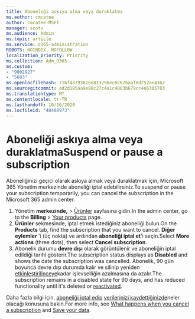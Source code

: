 ```yaml
---
title: Aboneliği askıya alma veya duraklatma
ms.author: cmcatee
author: cmcatee-MSFT
manager: scotv
ms.audience: Admin
ms.topic: article
ms.service: o365-administration
ROBOTS: NOINDEX, NOFOLLOW
localization_priority: Priority
ms.collection: Adm_O365
ms.custom:
- "9002927"
- "5603"
ms.openlocfilehash: 716f48793826e813796ec8c62baaf8d252ae4362
ms.sourcegitcommit: ad2d185aa9e08c27c4a1c4803b679cc4e6305703
ms.translationtype: MT
ms.contentlocale: tr-TR
ms.lasthandoff: 10/16/2020
ms.locfileid: "48488973"
---
```

# <a name="suspend-or-pause-a-subscription"></a><span data-ttu-id="ebb0a-102">Aboneliği askıya alma veya duraklatma</span><span class="sxs-lookup"><span data-stu-id="ebb0a-102">Suspend or pause a subscription</span></span>

<span data-ttu-id="ebb0a-103">Aboneliğinizi geçici olarak askıya almak veya duraklatmak için, Microsoft 365 Yönetim merkezinde aboneliği iptal edebilirsiniz.</span><span class="sxs-lookup"><span data-stu-id="ebb0a-103">To suspend or pause your subscription temporarily, you can cancel the subscription in the Microsoft 365 admin center.</span></span>

1. <span data-ttu-id="ebb0a-104">Yönetim **merkezinde,**  >  [Ürünler](https://go.microsoft.com/fwlink/p/?linkid=842054) sayfasına gidin.</span><span class="sxs-lookup"><span data-stu-id="ebb0a-104">In the admin center, go to the **Billing** > [Your products](https://go.microsoft.com/fwlink/p/?linkid=842054) page.</span></span>
2. <span data-ttu-id="ebb0a-105">**Ürünler** sekmesinde, iptal etmek istediğiniz aboneliği bulun.</span><span class="sxs-lookup"><span data-stu-id="ebb0a-105">On the **Products** tab, find the subscription that you want to cancel.</span></span> <span data-ttu-id="ebb0a-106">**Diğer eylemler** 'i (üç nokta) ve ardından **aboneliği iptal et**'i seçin.</span><span class="sxs-lookup"><span data-stu-id="ebb0a-106">Select **More actions** (three dots), then select **Cancel subscription**.</span></span>
3. <span data-ttu-id="ebb0a-107">Abonelik durumu **devre dışı** olarak görüntülenir ve aboneliğin iptal edildiği tarihi gösterir.</span><span class="sxs-lookup"><span data-stu-id="ebb0a-107">The subscription status displays as **Disabled** and shows the date the subscription was cancelled.</span></span> <span data-ttu-id="ebb0a-108">Abonelik, 90 gün boyunca devre dışı durumda kalır ve silinip yeniden [etkinleştirilinceye](https://docs.microsoft.com/microsoft-365/commerce/subscriptions/reactivate-your-subscription)kadar işlevselliğin azalmasına da azalır.</span><span class="sxs-lookup"><span data-stu-id="ebb0a-108">The subscription remains in a disabled state for 90 days, and has reduced functionality until it's deleted or [reactivated](https://docs.microsoft.com/microsoft-365/commerce/subscriptions/reactivate-your-subscription).</span></span>

<span data-ttu-id="ebb0a-109">Daha fazla bilgi için, [aboneliği iptal edip](https://docs.microsoft.com/microsoft-365/commerce/subscriptions/cancel-your-subscription#what-happens-when-you-cancel-a-subscription) [verilerinizi kaydettiğinizde](https://docs.microsoft.com/microsoft-365/commerce/subscriptions/cancel-your-subscription#save-your-data)neler olacağı konusuna bakın.</span><span class="sxs-lookup"><span data-stu-id="ebb0a-109">For more info, see [What happens when you cancel a subscription](https://docs.microsoft.com/microsoft-365/commerce/subscriptions/cancel-your-subscription#what-happens-when-you-cancel-a-subscription) and [Save your data](https://docs.microsoft.com/microsoft-365/commerce/subscriptions/cancel-your-subscription#save-your-data).</span></span>
